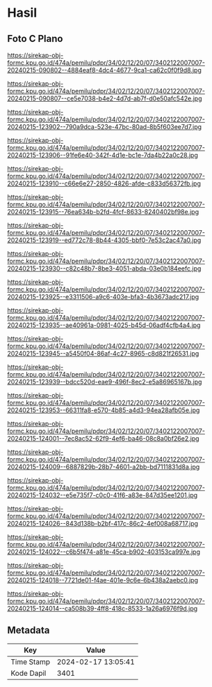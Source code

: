 # Hasil

## Foto C Plano

https://sirekap-obj-formc.kpu.go.id/474a/pemilu/pdpr/34/02/12/20/07/3402122007007-20240215-090802--4884eaf8-4dc4-4677-9ca1-ca62c0f0f9d8.jpg

https://sirekap-obj-formc.kpu.go.id/474a/pemilu/pdpr/34/02/12/20/07/3402122007007-20240215-090807--ce5e7038-b4e2-4d7d-ab7f-d0e50afc542e.jpg

https://sirekap-obj-formc.kpu.go.id/474a/pemilu/pdpr/34/02/12/20/07/3402122007007-20240215-123902--790a9dca-523e-47bc-80ad-8b5f603ee7d7.jpg

https://sirekap-obj-formc.kpu.go.id/474a/pemilu/pdpr/34/02/12/20/07/3402122007007-20240215-123906--91fe6e40-342f-4d1e-bc1e-7da4b22a0c28.jpg

https://sirekap-obj-formc.kpu.go.id/474a/pemilu/pdpr/34/02/12/20/07/3402122007007-20240215-123910--c66e6e27-2850-4826-afde-c833d56372fb.jpg

https://sirekap-obj-formc.kpu.go.id/474a/pemilu/pdpr/34/02/12/20/07/3402122007007-20240215-123915--76ea634b-b2fd-4fcf-8633-8240402bf98e.jpg

https://sirekap-obj-formc.kpu.go.id/474a/pemilu/pdpr/34/02/12/20/07/3402122007007-20240215-123919--ed772c78-8b44-4305-bbf0-7e53c2ac47a0.jpg

https://sirekap-obj-formc.kpu.go.id/474a/pemilu/pdpr/34/02/12/20/07/3402122007007-20240215-123930--c82c48b7-8be3-4051-abda-03e0b184eefc.jpg

https://sirekap-obj-formc.kpu.go.id/474a/pemilu/pdpr/34/02/12/20/07/3402122007007-20240215-123925--e3311506-a9c6-403e-bfa3-4b3673adc217.jpg

https://sirekap-obj-formc.kpu.go.id/474a/pemilu/pdpr/34/02/12/20/07/3402122007007-20240215-123935--ae40961a-0981-4025-b45d-06adf4cfb4a4.jpg

https://sirekap-obj-formc.kpu.go.id/474a/pemilu/pdpr/34/02/12/20/07/3402122007007-20240215-123945--a5450f04-86af-4c27-8965-c8d821f26531.jpg

https://sirekap-obj-formc.kpu.go.id/474a/pemilu/pdpr/34/02/12/20/07/3402122007007-20240215-123939--bdcc520d-eae9-496f-8ec2-e5a86965167b.jpg

https://sirekap-obj-formc.kpu.go.id/474a/pemilu/pdpr/34/02/12/20/07/3402122007007-20240215-123953--66311fa8-e570-4b85-a4d3-94ea28afb05e.jpg

https://sirekap-obj-formc.kpu.go.id/474a/pemilu/pdpr/34/02/12/20/07/3402122007007-20240215-124001--7ec8ac52-62f9-4ef6-ba46-08c8a0bf26e2.jpg

https://sirekap-obj-formc.kpu.go.id/474a/pemilu/pdpr/34/02/12/20/07/3402122007007-20240215-124009--6887829b-28b7-4601-a2bb-bd7111831d8a.jpg

https://sirekap-obj-formc.kpu.go.id/474a/pemilu/pdpr/34/02/12/20/07/3402122007007-20240215-124032--e5e735f7-c0c0-41f6-a83e-847d35ee1201.jpg

https://sirekap-obj-formc.kpu.go.id/474a/pemilu/pdpr/34/02/12/20/07/3402122007007-20240215-124026--843d138b-b2bf-417c-86c2-4ef008a68717.jpg

https://sirekap-obj-formc.kpu.go.id/474a/pemilu/pdpr/34/02/12/20/07/3402122007007-20240215-124022--c6b5f474-a81e-45ca-b902-403153ca997e.jpg

https://sirekap-obj-formc.kpu.go.id/474a/pemilu/pdpr/34/02/12/20/07/3402122007007-20240215-124018--7721de01-f4ae-401e-9c6e-6b438a2aebc0.jpg

https://sirekap-obj-formc.kpu.go.id/474a/pemilu/pdpr/34/02/12/20/07/3402122007007-20240215-124014--ca508b39-4ff8-418c-8533-1a26a6976f9d.jpg


## Metadata

| Key        | Value               |
| ---------- | ------------------- |
| Time Stamp | 2024-02-17 13:05:41 |
| Kode Dapil | 3401                |



